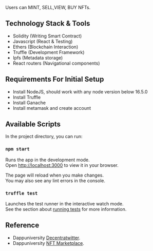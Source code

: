 
Users can MINT, SELL,VIEW, BUY NFTs.

## Technology Stack & Tools
- Solidity (Writing Smart Contract)
- Javascript (React & Testing)
- Ethers (Blockchain Interaction)
- Truffle (Development Framework)
- Ipfs (Metadata storage)
- React routers (Navigational components)

## Requirements For Initial Setup
- Install NodeJS, should work with any node version below 16.5.0
- Install Truffle
- Install Ganache
- Install metamask and create account


## Available Scripts

In the project directory, you can run:

### `npm start`

Runs the app in the development mode.\
Open [http://localhost:3000](http://localhost:3000) to view it in your browser.

The page will reload when you make changes.\
You may also see any lint errors in the console.

### `truffle test`

Launches the test runner in the interactive watch mode.\
See the section about [running tests](https://facebook.github.io/create-react-app/docs/running-tests) for more information.


## Reference

- Dappuniversity [Decentratwitter](https://github.com/dappuniversity/decentratwitter/tree/main/contracts).
- Dappuniversity [NFT Marketplace](https://github.com/dappuniversity/nft_marketplace).

